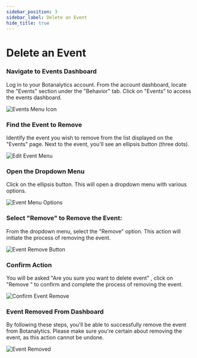 ```yaml
---
sidebar_position: 3
sidebar_label: Delete an Event
hide_title: true
---
```


# Delete an Event

### Navigate to Events Dashboard

Log in to your Botanalytics account. From the account dashboard, locate the "Events" section under the "Behavior" tab. Click on "Events" to access the events dashboard.

![Events Menu Icon](@site/static/img/event-funnel/events-menu-icon.png)

### Find the Event to Remove

Identify the event you wish to remove from the list displayed on the "Events" page. Next to the event, you'll see an ellipsis button (three dots).

![Edit Event Menu](@site/static/img/event-funnel/edit-event-menu.png)

### Open the Dropdown Menu

Click on the ellipsis button. This will open a dropdown menu with various options.

![Event Menu Options](@site/static/img/event-funnel/event-menu-options.png)

### Select "Remove" to Remove the Event:

From the dropdown menu, select the "Remove" option. This action will initiate the process of removing the event. 

![Event Remove Button](@site/static/img/event-funnel/event-remove-button.png)

### Confirm Action 

You will be asked "Are you sure you want to delete event" , click on "Remove " to confirm and complete the process of removing the event.

![Confirm Event Remove](@site/static/img/event-funnel/event-remove-confirm.png)

### Event Removed From Dashboard 

By following these steps, you'll be able to successfully remove the event from Botanalytics. Please make sure you're certain about removing the event, as this action cannot be undone.

![Event Removed](@site/static/img/event-funnel/event-removed-and-shown.png)
